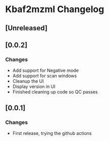 <!-- Keep a Changelog guide -> https://keepachangelog.com -->

# Kbaf2mzml Changelog

## [Unreleased]
## [0.0.2]
### Changes
- Add support for Negative mode
- Add support for scan windows
- Cleanup the UI
- Display version in UI
- Finished cleaning up code so QC passes
## [0.0.1]
### Changes
- First release, trying the github actions
